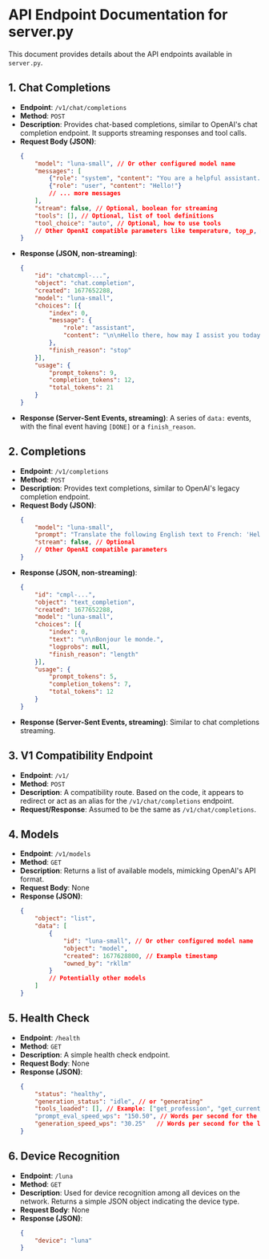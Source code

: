 # API Endpoint Documentation for server.py

This document provides details about the API endpoints available in `server.py`.

## 1. Chat Completions

-   **Endpoint**: `/v1/chat/completions`
-   **Method**: `POST`
-   **Description**: Provides chat-based completions, similar to OpenAI's chat completion endpoint. It supports streaming responses and tool calls.
-   **Request Body (JSON)**:
    ```json
    {
        "model": "luna-small", // Or other configured model name
        "messages": [
            {"role": "system", "content": "You are a helpful assistant."},
            {"role": "user", "content": "Hello!"}
            // ... more messages
        ],
        "stream": false, // Optional, boolean for streaming
        "tools": [], // Optional, list of tool definitions
        "tool_choice": "auto", // Optional, how to use tools
        // Other OpenAI compatible parameters like temperature, top_p, max_tokens etc.
    }
    ```
-   **Response (JSON, non-streaming)**:
    ```json
    {
        "id": "chatcmpl-...",
        "object": "chat.completion",
        "created": 1677652288,
        "model": "luna-small",
        "choices": [{
            "index": 0,
            "message": {
                "role": "assistant",
                "content": "\n\nHello there, how may I assist you today?"
            },
            "finish_reason": "stop"
        }],
        "usage": {
            "prompt_tokens": 9,
            "completion_tokens": 12,
            "total_tokens": 21
        }
    }
    ```
-   **Response (Server-Sent Events, streaming)**:
    A series of `data:` events, with the final event having `[DONE]` or a `finish_reason`.

## 2. Completions

-   **Endpoint**: `/v1/completions`
-   **Method**: `POST`
-   **Description**: Provides text completions, similar to OpenAI's legacy completion endpoint.
-   **Request Body (JSON)**:
    ```json
    {
        "model": "luna-small",
        "prompt": "Translate the following English text to French: 'Hello world.'",
        "stream": false, // Optional
        // Other OpenAI compatible parameters
    }
    ```
-   **Response (JSON, non-streaming)**:
    ```json
    {
        "id": "cmpl-...",
        "object": "text_completion",
        "created": 1677652288,
        "model": "luna-small",
        "choices": [{
            "index": 0,
            "text": "\n\nBonjour le monde.",
            "logprobs": null,
            "finish_reason": "length"
        }],
        "usage": {
            "prompt_tokens": 5,
            "completion_tokens": 7,
            "total_tokens": 12
        }
    }
    ```
-   **Response (Server-Sent Events, streaming)**:
    Similar to chat completions streaming.

## 3. V1 Compatibility Endpoint

-   **Endpoint**: `/v1/`
-   **Method**: `POST`
-   **Description**: A compatibility route. Based on the code, it appears to redirect or act as an alias for the `/v1/chat/completions` endpoint.
-   **Request/Response**: Assumed to be the same as `/v1/chat/completions`.

## 4. Models

-   **Endpoint**: `/v1/models`
-   **Method**: `GET`
-   **Description**: Returns a list of available models, mimicking OpenAI's API format.
-   **Request Body**: None
-   **Response (JSON)**:
    ```json
    {
        "object": "list",
        "data": [
            {
                "id": "luna-small", // Or other configured model name
                "object": "model",
                "created": 1677628800, // Example timestamp
                "owned_by": "rkllm"
            }
            // Potentially other models
        ]
    }
    ```

## 5. Health Check

-   **Endpoint**: `/health`
-   **Method**: `GET`
-   **Description**: A simple health check endpoint.
-   **Request Body**: None
-   **Response (JSON)**:
    ```json
    {
        "status": "healthy",
        "generation_status": "idle", // or "generating"
        "tools_loaded": [], // Example: ["get_profession", "get_current_time_string"]
        "prompt_eval_speed_wps": "150.50", // Words per second for the last prompt evaluation
        "generation_speed_wps": "30.25"   // Words per second for the last answer generation
    }
    ```

## 6. Device Recognition

- **Endpoint**: `/luna`
- **Method**: `GET`
- **Description**: Used for device recognition among all devices on the network. Returns a simple JSON object indicating the device type.
- **Request Body**: None
- **Response (JSON)**:
    ```json
    {
        "device": "luna"
    }
    ```

